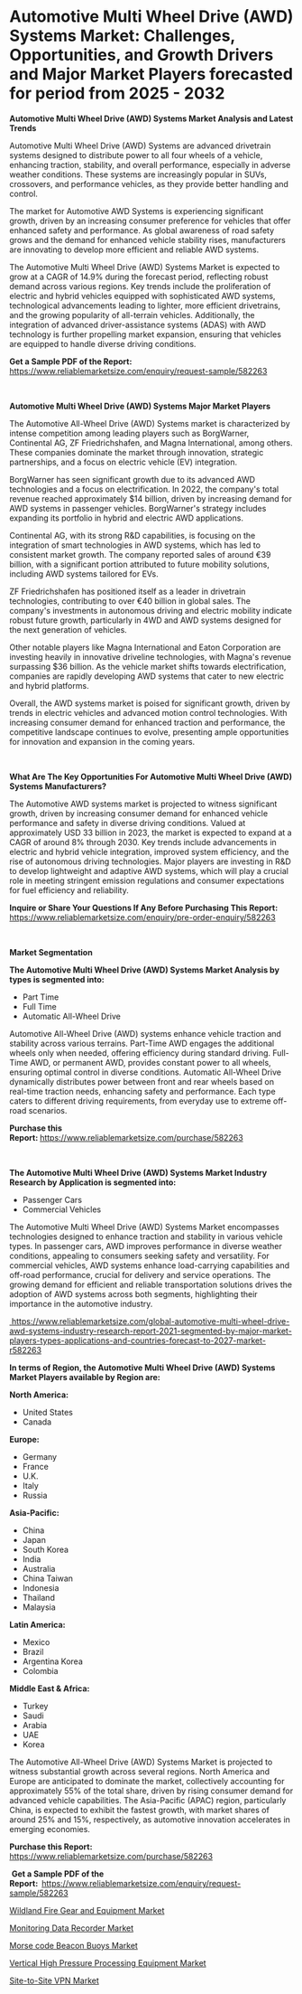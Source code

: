 <p><h1>Automotive Multi Wheel Drive (AWD) Systems Market: Challenges, Opportunities, and Growth Drivers and Major Market Players forecasted for period from 2025 - 2032</h1></p><p><strong>Automotive Multi Wheel Drive (AWD) Systems Market Analysis and Latest Trends</strong></p>
<p><p>Automotive Multi Wheel Drive (AWD) Systems are advanced drivetrain systems designed to distribute power to all four wheels of a vehicle, enhancing traction, stability, and overall performance, especially in adverse weather conditions. These systems are increasingly popular in SUVs, crossovers, and performance vehicles, as they provide better handling and control.</p><p>The market for Automotive AWD Systems is experiencing significant growth, driven by an increasing consumer preference for vehicles that offer enhanced safety and performance. As global awareness of road safety grows and the demand for enhanced vehicle stability rises, manufacturers are innovating to develop more efficient and reliable AWD systems.</p><p>The Automotive Multi Wheel Drive (AWD) Systems Market is expected to grow at a CAGR of 14.9% during the forecast period, reflecting robust demand across various regions. Key trends include the proliferation of electric and hybrid vehicles equipped with sophisticated AWD systems, technological advancements leading to lighter, more efficient drivetrains, and the growing popularity of all-terrain vehicles. Additionally, the integration of advanced driver-assistance systems (ADAS) with AWD technology is further propelling market expansion, ensuring that vehicles are equipped to handle diverse driving conditions.</p></p>
<p><strong>Get a Sample PDF of the Report:&nbsp;</strong> <a href="https://www.reliablemarketsize.com/enquiry/request-sample/582263?utm_campaign=1991&utm_medium=2&utm_source=Github&utm_content=ia&utm_term=23032025&utm_id=automotive-multi-wheel-drive-awd-systems">https://www.reliablemarketsize.com/enquiry/request-sample/582263</a></p>
<p>&nbsp;</p>
<p><strong>Automotive Multi Wheel Drive (AWD) Systems Major Market Players</strong></p>
<p><p>The Automotive All-Wheel Drive (AWD) Systems market is characterized by intense competition among leading players such as BorgWarner, Continental AG, ZF Friedrichshafen, and Magna International, among others. These companies dominate the market through innovation, strategic partnerships, and a focus on electric vehicle (EV) integration.</p><p>BorgWarner has seen significant growth due to its advanced AWD technologies and a focus on electrification. In 2022, the company's total revenue reached approximately $14 billion, driven by increasing demand for AWD systems in passenger vehicles. BorgWarner's strategy includes expanding its portfolio in hybrid and electric AWD applications.</p><p>Continental AG, with its strong R&D capabilities, is focusing on the integration of smart technologies in AWD systems, which has led to consistent market growth. The company reported sales of around €39 billion, with a significant portion attributed to future mobility solutions, including AWD systems tailored for EVs.</p><p>ZF Friedrichshafen has positioned itself as a leader in drivetrain technologies, contributing to over €40 billion in global sales. The company's investments in autonomous driving and electric mobility indicate robust future growth, particularly in 4WD and AWD systems designed for the next generation of vehicles.</p><p>Other notable players like Magna International and Eaton Corporation are investing heavily in innovative driveline technologies, with Magna's revenue surpassing $36 billion. As the vehicle market shifts towards electrification, companies are rapidly developing AWD systems that cater to new electric and hybrid platforms.</p><p>Overall, the AWD systems market is poised for significant growth, driven by trends in electric vehicles and advanced motion control technologies. With increasing consumer demand for enhanced traction and performance, the competitive landscape continues to evolve, presenting ample opportunities for innovation and expansion in the coming years.</p></p>
<p>&nbsp;</p>
<p><strong>What Are The Key Opportunities For Automotive Multi Wheel Drive (AWD) Systems Manufacturers?</strong></p>
<p><p>The Automotive AWD systems market is projected to witness significant growth, driven by increasing consumer demand for enhanced vehicle performance and safety in diverse driving conditions. Valued at approximately USD 33 billion in 2023, the market is expected to expand at a CAGR of around 8% through 2030. Key trends include advancements in electric and hybrid vehicle integration, improved system efficiency, and the rise of autonomous driving technologies. Major players are investing in R&D to develop lightweight and adaptive AWD systems, which will play a crucial role in meeting stringent emission regulations and consumer expectations for fuel efficiency and reliability.</p></p>
<p><strong>Inquire or Share Your Questions If Any Before Purchasing This Report:</strong> <a href="https://www.reliablemarketsize.com/enquiry/pre-order-enquiry/582263?utm_campaign=1991&utm_medium=2&utm_source=Github&utm_content=ia&utm_term=23032025&utm_id=automotive-multi-wheel-drive-awd-systems">https://www.reliablemarketsize.com/enquiry/pre-order-enquiry/582263</a></p>
<p>&nbsp;</p>
<p><strong>Market Segmentation</strong></p>
<p><strong>The Automotive Multi Wheel Drive (AWD) Systems Market Analysis by types is segmented into:</strong></p>
<p><ul><li>Part Time</li><li>Full Time</li><li>Automatic All-Wheel Drive</li></ul></p>
<p><p>Automotive All-Wheel Drive (AWD) systems enhance vehicle traction and stability across various terrains. Part-Time AWD engages the additional wheels only when needed, offering efficiency during standard driving. Full-Time AWD, or permanent AWD, provides constant power to all wheels, ensuring optimal control in diverse conditions. Automatic All-Wheel Drive dynamically distributes power between front and rear wheels based on real-time traction needs, enhancing safety and performance. Each type caters to different driving requirements, from everyday use to extreme off-road scenarios.</p></p>
<p><strong>Purchase this Report:&nbsp;</strong><a href="https://www.reliablemarketsize.com/purchase/582263?utm_campaign=1991&utm_medium=2&utm_source=Github&utm_content=ia&utm_term=23032025&utm_id=automotive-multi-wheel-drive-awd-systems">https://www.reliablemarketsize.com/purchase/582263</a></p>
<p>&nbsp;</p>
<p><strong>The Automotive Multi Wheel Drive (AWD) Systems Market Industry Research by Application is segmented into:</strong></p>
<p><ul><li>Passenger Cars</li><li>Commercial Vehicles</li></ul></p>
<p><p>The Automotive Multi Wheel Drive (AWD) Systems Market encompasses technologies designed to enhance traction and stability in various vehicle types. In passenger cars, AWD improves performance in diverse weather conditions, appealing to consumers seeking safety and versatility. For commercial vehicles, AWD systems enhance load-carrying capabilities and off-road performance, crucial for delivery and service operations. The growing demand for efficient and reliable transportation solutions drives the adoption of AWD systems across both segments, highlighting their importance in the automotive industry.</p></p>
<p><a href="https://www.reliablemarketsize.com/global-automotive-multi-wheel-drive-awd-systems-industry-research-report-2021-segmented-by-major-market-players-types-applications-and-countries-forecast-to-2027-market-r582263?utm_campaign=1991&utm_medium=2&utm_source=Github&utm_content=ia&utm_term=23032025&utm_id=automotive-multi-wheel-drive-awd-systems">&nbsp;https://www.reliablemarketsize.com/global-automotive-multi-wheel-drive-awd-systems-industry-research-report-2021-segmented-by-major-market-players-types-applications-and-countries-forecast-to-2027-market-r582263</a></p>
<p><strong>In terms of Region, the Automotive Multi Wheel Drive (AWD) Systems Market Players available by Region are:</strong></p>
<p>
    <p> <strong> North America: </strong>
        <ul>
            <li>United States</li>
            <li>Canada</li>
        </ul>
        </p> 
    <p> <strong> Europe: </strong>
        <ul>
            <li>Germany</li>
            <li>France</li>
            <li>U.K.</li>
            <li>Italy</li>
            <li>Russia</li>
        </ul>
        </p> 
    <p> <strong> Asia-Pacific: </strong>
        <ul>
            <li>China</li>
            <li>Japan</li>
            <li>South Korea</li>
            <li>India</li>
            <li>Australia</li>
            <li>China Taiwan</li>
            <li>Indonesia</li>
            <li>Thailand</li>
            <li>Malaysia</li>
        </ul>
        </p> 
    <p> <strong> Latin America: </strong>
        <ul>
            <li>Mexico</li>
            <li>Brazil</li>
            <li>Argentina Korea</li>
            <li>Colombia</li>
        </ul>
        </p> 
    <p> <strong> Middle East & Africa: </strong>
        <ul>
            <li>Turkey</li>
            <li>Saudi</li>
            <li>Arabia</li>
            <li>UAE</li>
            <li>Korea</li>
        </ul>
    </p>
    </p>
<p><p>The Automotive All-Wheel Drive (AWD) Systems Market is projected to witness substantial growth across several regions. North America and Europe are anticipated to dominate the market, collectively accounting for approximately 55% of the total share, driven by rising consumer demand for advanced vehicle capabilities. The Asia-Pacific (APAC) region, particularly China, is expected to exhibit the fastest growth, with market shares of around 25% and 15%, respectively, as automotive innovation accelerates in emerging economies.</p></p>
<p><strong>Purchase this Report: </strong><a href="https://www.reliablemarketsize.com/purchase/582263?utm_campaign=1991&utm_medium=2&utm_source=Github&utm_content=ia&utm_term=23032025&utm_id=automotive-multi-wheel-drive-awd-systems">https://www.reliablemarketsize.com/purchase/582263</a></p>
<p>&nbsp;<strong>Get a Sample PDF of the Report:&nbsp;&nbsp;</strong><a href="https://www.reliablemarketsize.com/enquiry/request-sample/582263?utm_campaign=1991&utm_medium=2&utm_source=Github&utm_content=ia&utm_term=23032025&utm_id=automotive-multi-wheel-drive-awd-systems">https://www.reliablemarketsize.com/enquiry/request-sample/582263</a></p>
<p><strong></strong></p>
<p><p><a href="https://github.com/countpapajwp/Market-Research-Report-List-1/blob/main/wildland-fire-gear-and-equipment-market.md?utm_campaign=1991&utm_medium=2&utm_source=Github&utm_content=ia&utm_term=23032025&utm_id=automotive-multi-wheel-drive-awd-systems">Wildland Fire Gear and Equipment Market</a></p><p><a href="https://github.com/haagarocapmj/Market-Research-Report-List-1/blob/main/monitoring-data-recorder-market.md?utm_campaign=1991&utm_medium=2&utm_source=Github&utm_content=ia&utm_term=23032025&utm_id=automotive-multi-wheel-drive-awd-systems">Monitoring Data Recorder Market</a></p><p><a href="https://github.com/fallalenoswG/Market-Research-Report-List-1/blob/main/morse-code-beacon-buoys-market.md?utm_campaign=1991&utm_medium=2&utm_source=Github&utm_content=ia&utm_term=23032025&utm_id=automotive-multi-wheel-drive-awd-systems">Morse code Beacon Buoys Market</a></p><p><a href="https://github.com/YashRP12/Market-Research-Report-List-7/blob/main/vertical-high-pressure-processing-equipment-market.md?utm_campaign=1991&utm_medium=2&utm_source=Github&utm_content=ia&utm_term=23032025&utm_id=automotive-multi-wheel-drive-awd-systems">Vertical High Pressure Processing Equipment Market</a></p><p><a href="https://github.com/gfellcincot4/Market-Research-Report-List-1/blob/main/site-to-site-vpn-market.md?utm_campaign=1991&utm_medium=2&utm_source=Github&utm_content=ia&utm_term=23032025&utm_id=automotive-multi-wheel-drive-awd-systems">Site-to-Site VPN Market</a></p></p>